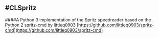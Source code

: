 #CLSpritz
---
####A Python 3 implementation of the Spritz speedreader based on the Python 2 spritz-cmd by littleq0903
[https://github.com/littleq0903/spritz-cmd](https://github.com/littleq0903/spritz-cmd)